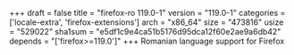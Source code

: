 +++
draft = false
title = "firefox-ro 119.0-1"
version = "119.0-1"
categories = ['locale-extra', 'firefox-extensions']
arch = "x86_64"
size = "473816"
usize = "529022"
sha1sum = "e5df1c9e4ca51b5176d95dca12f60e2ae9a6db42"
depends = "['firefox>=119.0']"
+++
Romanian language support for Firefox